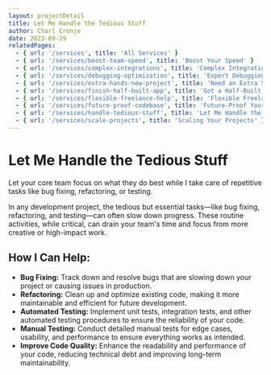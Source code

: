 ```yaml
---
layout: projectDetail
title: Let Me Handle the Tedious Stuff
author: Charl Cronje
date: 2023-09-29
relatedPages:
  - { url: '/services', title: 'All Services' }
  - { url: '/services/boost-team-speed', title: 'Boost Your Speed' }
  - { url: '/services/complex-integrations', title: 'Complex Integrations' }
  - { url: '/services/debugging-optimization', title: 'Expert Debugging' } 
  - { url: '/services/extra-hands-new-project', title: 'Need an Extra Set of Hands?' } 
  - { url: '/services/finish-half-built-app', title: 'Got a Half-Built App?' } 
  - { url: '/services/flexible-freelance-help', title: 'Flexible Freelance Help' } 
  - { url: '/services/future-proof-codebase', title: 'Future-Proof Your Codebase' } 
  - { url: '/services/handle-tedious-stuff', title: 'Let Me Handle the Tedious Stuff' }     
  - { url: '/services/scale-projects', title: 'Scaling Your Projects' }   
---
```


# Let Me Handle the Tedious Stuff

Let your core team focus on what they do best while I take care of repetitive tasks like bug fixing, refactoring, or testing.

In any development project, the tedious but essential tasks—like bug fixing, refactoring, and testing—can often slow down progress. These routine activities, while critical, can drain your team's time and focus from more creative or high-impact work.

## How I Can Help:

- **Bug Fixing:** Track down and resolve bugs that are slowing down your project or causing issues in production.
- **Refactoring:** Clean up and optimize existing code, making it more maintainable and efficient for future development.
- **Automated Testing:** Implement unit tests, integration tests, and other automated testing procedures to ensure the reliability of your code.
- **Manual Testing:** Conduct detailed manual tests for edge cases, usability, and performance to ensure everything works as intended.
- **Improve Code Quality:** Enhance the readability and performance of your code, reducing technical debt and improving long-term maintainability.
